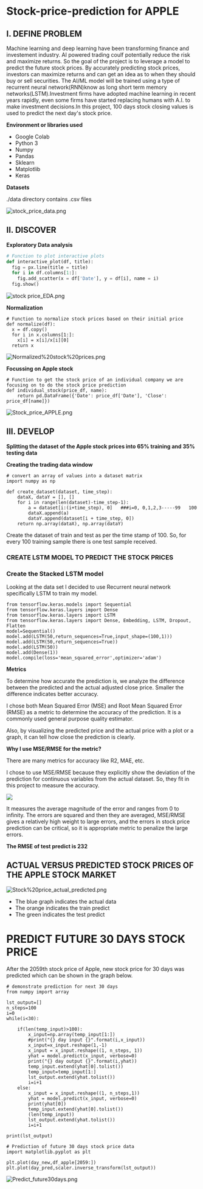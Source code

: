 # Stock-price-prediction for APPLE

## I. DEFINE PROBLEM

Machine learning and deep learning have been transforming finance and investement industry. AI powered trading coulf potentially reduce the risk and maximize returns. So the goal of the project is to leverage a model to predict the future stock prices. By accurately predicting stock prices, investors can maximize returns and can get an idea as to when they should buy or sell securities. The AI/ML model will be trained using a type of recurrent neural network(RNN)know as long short term memory networks(LSTM).Investment firms have adopted machine learning in recent years rapidly, even some firms have started replacing humans with A.I. to make investment decisions.In this project, 100 days stock closing values is used to predict the next day's stock price. 

**Environment or libraries used**

* Google Colab
* Python 3
* Numpy
* Pandas
* Sklearn
* Matplotlib
* Keras

**Datasets**

./data directory contains .csv files

![stock_price_data.png](https://github.com/Jimisha18/Stock-price-forecasting-for-APPLE/blob/main/IMAGES/stock_price_data.png)


## II. DISCOVER
**Exploratory Data analysis**

```python
# Function to plot interactive plots 
def interactive_plot(df, title):
  fig = px.line(title = title)
  for i in df.columns[1:]:
    fig.add_scatter(x = df['Date'], y = df[i], name = i)
  fig.show()

```

![stock price_EDA.png](https://github.com/Jimisha18/Stock-price-forecasting-for-APPLE/blob/main/IMAGES/Stock%20price_EDA.png)

**Normalization**

```
# Function to normalize stock prices based on their initial price
def normalize(df):
  x = df.copy()
  for i in x.columns[1:]:
    x[i] = x[i]/x[i][0]
  return x
```

![Normalized%20stock%20prices.png](https://github.com/Jimisha18/Stock-price-forecasting-for-APPLE/blob/main/IMAGES/Normalized%20stock%20prices.png)

**Focussing on Apple stock**
```
# Function to get the stock price of an individual company we are focusing on to do the stock price prediction
def individual_stock(price_df, name):
    return pd.DataFrame({'Date': price_df['Date'], 'Close': price_df[name]})
```

![Stock_price_APPLE.png](https://github.com/Jimisha18/Stock-price-forecasting-for-APPLE/blob/main/IMAGES/Stock_price_APPLE.png)

## III. DEVELOP
**Splitting the dataset of the Apple stock prices into 65% training and 35% testing data**

**Creating the trading data window**

```
# convert an array of values into a dataset matrix
import numpy as np

def create_dataset(dataset, time_step):
	dataX, dataY = [], []
	for i in range(len(dataset)-time_step-1):
		a = dataset[i:(i+time_step), 0]   ###i=0, 0,1,2,3-----99   100 
		dataX.append(a)
		dataY.append(dataset[i + time_step, 0])
	return np.array(dataX), np.array(dataY)

```

Create the dataset of train and test as per the time stamp of 100. So, for every 100 training sample there is one test sample received.

### CREATE LSTM MODEL TO PREDICT THE STOCK PRICES
### Create the Stacked LSTM model

Looking at the data set I decided to use Recurrent neural network specifically LSTM to train my model.
```
from tensorflow.keras.models import Sequential
from tensorflow.keras.layers import Dense
from tensorflow.keras.layers import LSTM
from tensorflow.keras.layers import Dense, Embedding, LSTM, Dropout, Flatten
model=Sequential()
model.add(LSTM(50,return_sequences=True,input_shape=(100,1)))
model.add(LSTM(50,return_sequences=True))
model.add(LSTM(50))
model.add(Dense(1))
model.compile(loss='mean_squared_error',optimizer='adam')
```
 
**Metrics**

To determine how accurate the prediction is, we analyze the difference between the predicted and the actual adjusted close price. Smaller the difference indicates better accuracy.

I chose both Mean Squared Error (MSE) and Root Mean Squared Error (RMSE) as a metric to determine the accuracy of the prediction. It is a commonly used general purpose quality estimator.

Also, by visualizing the predicted price and the actual price with a plot or a graph, it can tell how close the prediction is clearly.

**Why I use MSE/RMSE for the metric?**

There are many metrics for accuracy like R2, MAE, etc.

I chose to use MSE/RMSE because they explicitly show the deviation of the prediction for continuous variables from the actual dataset. So, they fit in this project to measure the accuracy.


![](IMAGES/rmse.gif)

It measures the average magnitude of the error and ranges from 0 to infinity. The errors are squared and then they are averaged, MSE/RMSE gives a relatively high weight to large errors, and the errors in stock price prediction can be critical, so it is appropriate metric to penalize the large errors. 

**The RMSE of test predict is 232**

## **ACTUAL VERSUS PREDICTED STOCK PRICES OF THE APPLE STOCK MARKET**

![Stock%20price_actual_predicted.png](https://github.com/Jimisha18/Stock-price-forecasting-for-APPLE/blob/main/IMAGES/Stock%20price_actual_predicted.png)

* The blue graph indicates the actual data
* The orange indicates the train predict
* The green indicates the test predict

# PREDICT FUTURE 30 DAYS STOCK PRICE

After the 2059th stock price of Apple, new stock price for 30 days was predicted which can be shown in the graph below.

```
# demonstrate prediction for next 30 days
from numpy import array

lst_output=[]
n_steps=100
i=0
while(i<30):
    
    if(len(temp_input)>100):
        x_input=np.array(temp_input[1:])
        #print("{} day input {}".format(i,x_input))
        x_input=x_input.reshape(1,-1)
        x_input = x_input.reshape((1, n_steps, 1))
        yhat = model.predict(x_input, verbose=0)
        print("{} day output {}".format(i,yhat))
        temp_input.extend(yhat[0].tolist())
        temp_input=temp_input[1:]
        lst_output.extend(yhat.tolist())
        i=i+1
    else:
        x_input = x_input.reshape((1, n_steps,1))
        yhat = model.predict(x_input, verbose=0)
        print(yhat[0])
        temp_input.extend(yhat[0].tolist())
        (len(temp_input))
        lst_output.extend(yhat.tolist())
        i=i+1

print(lst_output)
```

```
# Prediction of future 30 days stock price data
import matplotlib.pyplot as plt

plt.plot(day_new,df_apple[2059:])
plt.plot(day_pred,scaler.inverse_transform(lst_output))
```

![Predict_future30days.png](https://github.com/Jimisha18/Stock-price-forecasting-for-APPLE/blob/main/IMAGES/Predict_future30days.png)


